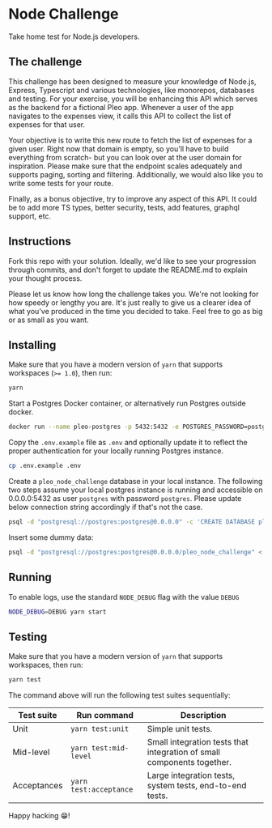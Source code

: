 # Node Challenge

Take home test for Node.js developers.

## The challenge

This challenge has been designed to measure your knowledge of Node.js, Express, Typescript and various technologies, like monorepos, databases and testing. For your exercise, you will be enhancing this API which serves as the backend for a fictional Pleo app. Whenever a user of the app navigates to the expenses view, it calls this API to collect the list of expenses for that user.

Your objective is to write this new route to fetch the list of expenses for a given user. Right now that domain is empty, so you'll have to build everything from scratch- but you can look over at the user domain for inspiration. Please make sure that the endpoint scales adequately and supports paging, sorting and filtering. Additionally, we would also like you to write some tests for your route.

Finally, as a bonus objective, try to improve any aspect of this API. It could be to add more TS types, better security, tests, add features, graphql support, etc. 

## Instructions

Fork this repo with your solution. Ideally, we'd like to see your progression through commits, and don't forget to update the README.md to explain your thought process.

Please let us know how long the challenge takes you. We're not looking for how speedy or lengthy you are. It's just really to give us a clearer idea of what you've produced in the time you decided to take. Feel free to go as big or as small as you want.

## Installing

Make sure that you have a modern version of `yarn` that supports workspaces (`>= 1.0`), then run:

```bash
yarn
```

Start a Postgres Docker container, or alternatively run Postgres outside docker. 

```bash
docker run --name pleo-postgres -p 5432:5432 -e POSTGRES_PASSWORD=postgres -d postgres
```

Copy the `.env.example` file as `.env` and optionally update it to reflect the proper authentication for your locally running Postgres instance.

```bash
cp .env.example .env
```

Create a `pleo_node_challenge` database in your local instance. The following two steps assume your local postgres instance is running and accessible on 0.0.0.0:5432 as user `postgres` with password `postgres`. Please update below connection string accordingly if that's not the case. 

```bash
psql -d "postgresql://postgres:postgres@0.0.0.0" -c 'CREATE DATABASE pleo_node_challenge'
```

Insert some dummy data:

```bash
psql -d "postgresql://postgres:postgres@0.0.0.0/pleo_node_challenge" < insert-dummy-data.sql
```

## Running

To enable logs, use the standard `NODE_DEBUG` flag with the value `DEBUG`

```bash
NODE_DEBUG=DEBUG yarn start
```

## Testing

Make sure that you have a modern version of `yarn` that supports workspaces, then run:

```bash
yarn test
```

The command above will run the following test suites sequentially:

| Test suite | Run command | Description |
-------------|-------------|-------------|
| Unit | `yarn test:unit` | Simple unit tests. |
| Mid-level | `yarn test:mid-level` | Small integration tests that integration of small components together.  |
| Acceptances | `yarn test:acceptance` | Large integration tests, system tests, end-to-end tests. |


Happy hacking 😁!
